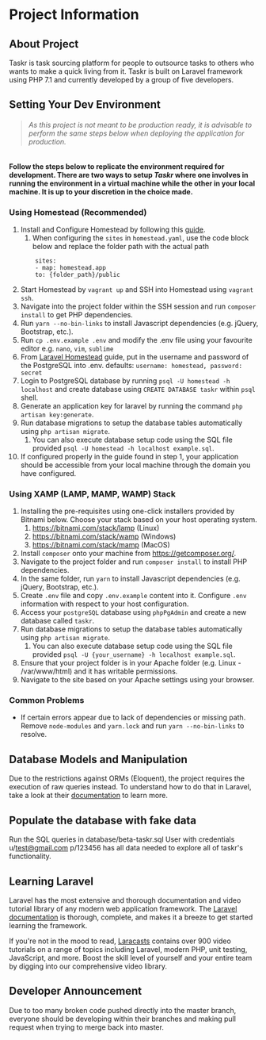 # Project Information

## About Project
Taskr is task sourcing platform for people to outsource tasks to others who wants to make a quick living from it. Taskr is built on Laravel framework using PHP 7.1 and currently developed by a group of five developers.

## Setting Your Dev Environment
> ###### As this project is not meant to be production ready, it is advisable to perform the same steps below when deploying the application for production.

#### Follow the steps below to replicate the environment required for development. There are two ways to setup _Taskr_ where one involves in running the environment in a virtual machine while the other in your local machine. It is up to your discretion in the choice made.

### Using Homestead (Recommended)
1. Install and Configure Homestead by following this [guide](https://laravel.com/docs/5.4/homestead).
    1. When configuring the `sites` in `homestead.yaml`, use the code block below and replace the folder path with the actual path
    ```
        sites:
        - map: homestead.app
        to: {folder_path}/public
    ```
2. Start Homestead by `vagrant up` and SSH into Homestead using `vagrant ssh`.
3. Navigate into the project folder within the SSH session and run `composer install` to get PHP dependencies.
4. Run `yarn --no-bin-links` to install Javascript dependencies (e.g. jQuery, Bootstrap, etc.).
5. Run `cp .env.example .env` and modify the .env file using your favourite editor e.g. `nano`, `vim`, `sublime`
6. From [Laravel Homestead](https://laravel.com/docs/5.4/homestead) guide, put in the username and password of the PostgreSQL into .env. defaults: `username: homestead, password: secret`
7. Login to PostgreSQL database by running `psql -U homestead -h localhost` and create database using `CREATE DATABASE taskr` within `psql` shell.
8. Generate an application key for laravel by running the command `php artisan key:generate`.
9. Run database migrations to setup the database tables automatically using `php artisan migrate`.
    1. You can also execute database setup code using the SQL file provided `psql -U homestead -h localhost example.sql`.
10. If configured properly in the guide found in step 1, your application should be accessible from your local machine through the domain you have configured.

### Using XAMP (LAMP, MAMP, WAMP) Stack
1. Installing the pre-requisites using one-click installers provided by Bitnami below. Choose your stack based on your host operating system.
    1. https://bitnami.com/stack/lamp (Linux)
    2. https://bitnami.com/stack/wamp (Windows)
    3. https://bitnami.com/stack/mamp (MacOS)
2. Install `composer` onto your machine from https://getcomposer.org/.
3. Navigate to the project folder and run `composer install` to install PHP dependencies.
4. In the same folder, run `yarn` to install Javascript dependencies (e.g. jQuery, Bootstrap, etc.).
5. Create `.env` file and copy `.env.example` content into it. Configure `.env` information with respect to your host configuration.
6. Access your  `postgreSQL` database using `phpPgAdmin` and create a new database called `taskr`.
7. Run database migrations to setup the database tables automatically using `php artisan migrate`.
    1. You can also execute database setup code using the SQL file provided `psql -U {your_username} -h localhost example.sql`.
8. Ensure that your project folder is in your Apache folder (e.g. Linux - /var/www/html) and it has writable permissions.
9. Navigate to the site based on your Apache settings using your browser.

### Common Problems
- If certain errors appear due to lack of dependencies or missing path. Remove `node-modules` and `yarn.lock`  and run `yarn --no-bin-links` to resolve.

## Database Models and Manipulation
Due to the restrictions against ORMs (Eloquent), the project requires the execution of raw queries instead. To understand how to do that in Laravel, take a look at their [documentation](https://laravel.com/docs/5.4/database#running-queries) to learn more.

## Populate the database with fake data
Run the SQL queries in database/beta-taskr.sql
User with credentials u/test@gmail.com p/123456 has all data needed to explore all of taskr's functionality.

## Learning Laravel
Laravel has the most extensive and thorough documentation and video tutorial library of any modern web application framework. The [Laravel documentation](https://laravel.com/docs) is thorough, complete, and makes it a breeze to get started learning the framework.

If you're not in the mood to read, [Laracasts](https://laracasts.com) contains over 900 video tutorials on a range of topics including Laravel, modern PHP, unit testing, JavaScript, and more. Boost the skill level of yourself and your entire team by digging into our comprehensive video library.

## Developer Announcement
Due to too many broken code pushed directly into the master branch, everyone should be developing within their branches and making pull request when trying to merge back into master.
